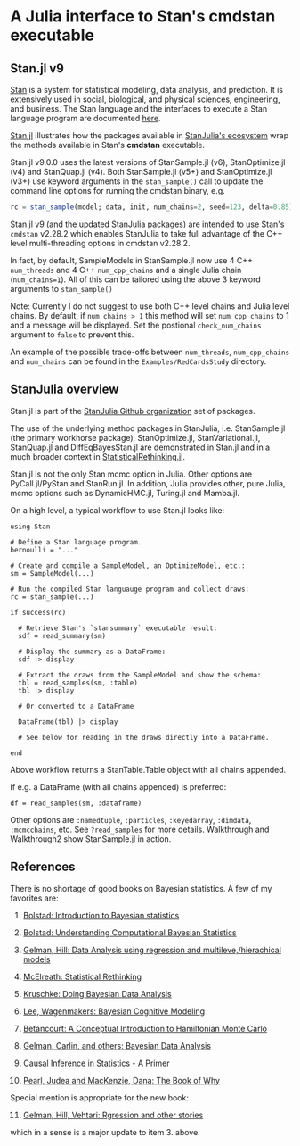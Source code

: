 # A Julia interface to Stan's cmdstan executable

## Stan.jl v9

[Stan](https://github.com/stan-dev/stan) is a system for statistical modeling, data analysis, and prediction. It is extensively used in social, biological, and physical sciences, engineering, and business. The Stan language and the interfaces to execute a Stan language program are documented [here](http://mc-stan.org/documentation/).

[Stan.jl](https://github.com/StanJulia/Stan.jl) illustrates how the packages available in [StanJulia's ecosystem](https://github.com/StanJulia) wrap the methods available in Stan's **cmdstan** executable.

Stan.jl v9.0.0 uses the latest versions of StanSample.jl (v6), StanOptimize.jl (v4) and StanQuap.jl (v4). Both StanSample.jl (v5+) and StanOptimize.jl (v3+) use keyword arguments in the `stan_sample()` call to update the command line options for running the cmdstan binary, e.g.
```Julia
rc = stan_sample(model; data, init, num_chains=2, seed=123, delta=0.85)
```

Stan.jl v9 (and the updated StanJulia packages) are intended to use Stan's `cmdstan` v2.28.2 which enables StanJulia to take full advantage of the C++ level multi-threading options in cmdstan v2.28.2.

In fact, by default, SampleModels in StanSample.jl now use 4 C++ `num_threads` and 4 C++ `num_cpp_chains` and a single Julia chain (`num_chains=1`). All of this can be tailored using the above 3 keyword arguments to `stan_sample()`

Note: Currently I do not suggest to use both C++ level chains and Julia
level chains. By default, if `num_chains > 1` this method will set
`num_cpp_chains` to 1 and a message will be displayed. Set the
postional `check_num_chains` argument to `false` to prevent this.

An example of the possible trade-offs between `num_threads`, `num_cpp_chains` and `num_chains` can be found in the `Examples/RedCardsStudy` directory.

## StanJulia overview

Stan.jl is part of the [StanJulia Github organization](https://github.com/StanJulia) set of packages.

The use of the underlying method packages in StanJulia, i.e. StanSample.jl (the primary workhorse package), StanOptimize.jl, StanVariational.jl, StanQuap.jl and DiffEqBayesStan.jl are demonstrated in Stan.jl and in a much broader context in [StatisticalRethinking.jl](https://github.com/StatisticalRethinkingJulia).

Stan.jl is not the only Stan mcmc option in Julia. Other options are PyCall.jl/PyStan and StanRun.jl. In addition, Julia provides other, pure Julia, mcmc options such as DynamicHMC.jl, Turing.jl and Mamba.jl.

On a high level, a typical workflow to use Stan.jl looks like:

```
using Stan

# Define a Stan language program.
bernoulli = "..."

# Create and compile a SampleModel, an OptimizeModel, etc.:
sm = SampleModel(...)

# Run the compiled Stan languauge program and collect draws:
rc = stan_sample(...)

if success(rc)

  # Retrieve Stan's `stansummary` executable result:
  sdf = read_summary(sm)

  # Display the summary as a DataFrame:
  sdf |> display

  # Extract the draws from the SampleModel and show the schema:
  tbl = read_samples(sm, :table)
  tbl |> display

  # Or converted to a DataFrame

  DataFrame(tbl) |> display

  # See below for reading in the draws directly into a DataFrame.

end
```
Above workflow returns a StanTable.Table object with all chains appended. 

If e.g. a DataFrame (with all chains appended) is preferred:
```
df = read_samples(sm, :dataframe)
```
Other options are `:namedtuple`, `:particles`, `:keyedarray`, `:dimdata`, `:mcmcchains`, etc. See `?read_samples` for more details. Walkthrough and Walkthrough2 show StanSample.jl in action.

## References

There is no shortage of good books on Bayesian statistics. A few of my favorites are:

1. [Bolstad: Introduction to Bayesian statistics](http://www.wiley.com/WileyCDA/WileyTitle/productCd-1118593227.html)

2. [Bolstad: Understanding Computational Bayesian Statistics](http://www.wiley.com/WileyCDA/WileyTitle/productCd-0470046090.html)

3. [Gelman, Hill: Data Analysis using regression and multileve,/hierachical models](http://www.stat.columbia.edu/~gelman/arm/)

4. [McElreath: Statistical Rethinking](http://xcelab.net/rm/statistical-rethinking/)

5. [Kruschke: Doing Bayesian Data Analysis](https://sites.google.com/site/doingbayesiandataanalysis/what-s-new-in-2nd-ed)

6. [Lee, Wagenmakers: Bayesian Cognitive Modeling](https://www.cambridge.org/us/academic/subjects/psychology/psychology-research-methods-and-statistics/bayesian-cognitive-modeling-practical-course?format=PB&isbn=9781107603578)

7. [Betancourt: A Conceptual Introduction to Hamiltonian Monte Carlo](https://arxiv.org/abs/1701.02434)

8. [Gelman, Carlin, and others: Bayesian Data Analysis](http://www.stat.columbia.edu/~gelman/book/)

9. [Causal Inference in Statistics - A Primer](https://www.wiley.com/en-us/Causal+Inference+in+Statistics%3A+A+Primer-p-9781119186847)

10. [Pearl, Judea and MacKenzie, Dana: The Book of Why](https://www.basicbooks.com/titles/judea-pearl/the-book-of-why/9780465097616/)

Special mention is appropriate for the new book:

11. [Gelman, Hill, Vehtari: Rgression and other stories](https://www.cambridge.org/highereducation/books/regression-and-other-stories/DD20DD6C9057118581076E54E40C372C#overview)

which in a sense is a major update to item 3. above.
